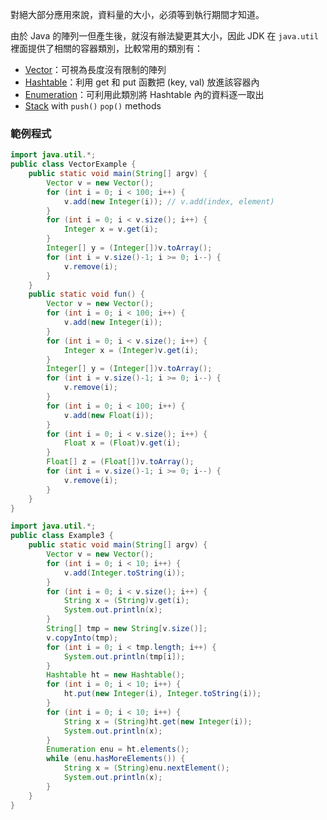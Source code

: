 對絕大部分應用來說，資料量的大小，必須等到執行期間才知道。

由於 Java 的陣列一但產生後，就沒有辦法變更其大小，因此 JDK 在 `java.util` 裡面提供了相關的容器類別，比較常用的類別有：

* [Vector](https://rawgit.com/NCNU-CALab/java.programming.im/master/docs/api/java/util/Vector.html)：可視為長度沒有限制的陣列
* [Hashtable](https://rawgit.com/NCNU-CALab/java.programming.im/master/docs/api/java/util/Hashtable.html)：利用 get 和 put 函數把 (key, val) 放進該容器內
* [Enumeration](https://rawgit.com/NCNU-CALab/java.programming.im/master/docs/api/java/util/Enumeration.html)：可利用此類別將 Hashtable 內的資料逐一取出
* [Stack](https://rawgit.com/NCNU-CALab/java.programming.im/master/docs/api/java/util/Stack.html) with `push()` `pop()` methods

### 範例程式

```java
import java.util.*;
public class VectorExample {
    public static void main(String[] argv) {
        Vector v = new Vector();
        for (int i = 0; i < 100; i++) {
            v.add(new Integer(i)); // v.add(index, element)
        }
        for (int i = 0; i < v.size(); i++) {
            Integer x = v.get(i);
        }
        Integer[] y = (Integer[])v.toArray();
        for (int i = v.size()-1; i >= 0; i--) {
            v.remove(i);
        }
    }
    public static void fun() {
        Vector v = new Vector();
        for (int i = 0; i < 100; i++) {
            v.add(new Integer(i));
        }
        for (int i = 0; i < v.size(); i++) {
            Integer x = (Integer)v.get(i);
        }
        Integer[] y = (Integer[])v.toArray();
        for (int i = v.size()-1; i >= 0; i--) {
            v.remove(i);
        }
        for (int i = 0; i < 100; i++) {
            v.add(new Float(i));
        }
        for (int i = 0; i < v.size(); i++) {
            Float x = (Float)v.get(i);
        }
        Float[] z = (Float[])v.toArray();
        for (int i = v.size()-1; i >= 0; i--) {
            v.remove(i);
        }
    }
}

import java.util.*;
public class Example3 {
    public static void main(String[] argv) {
        Vector v = new Vector();
        for (int i = 0; i < 10; i++) {
            v.add(Integer.toString(i));
        }
        for (int i = 0; i < v.size(); i++) {
            String x = (String)v.get(i);
            System.out.println(x);
        }
        String[] tmp = new String[v.size()];
        v.copyInto(tmp);
        for (int i = 0; i < tmp.length; i++) {
            System.out.println(tmp[i]);
        }
        Hashtable ht = new Hashtable();
        for (int i = 0; i < 10; i++) {
            ht.put(new Integer(i), Integer.toString(i));
        }
        for (int i = 0; i < 10; i++) {
            String x = (String)ht.get(new Integer(i));
            System.out.println(x);
        }
        Enumeration enu = ht.elements();
        while (enu.hasMoreElements()) {
            String x = (String)enu.nextElement();
            System.out.println(x);
        }
    }
}
```
